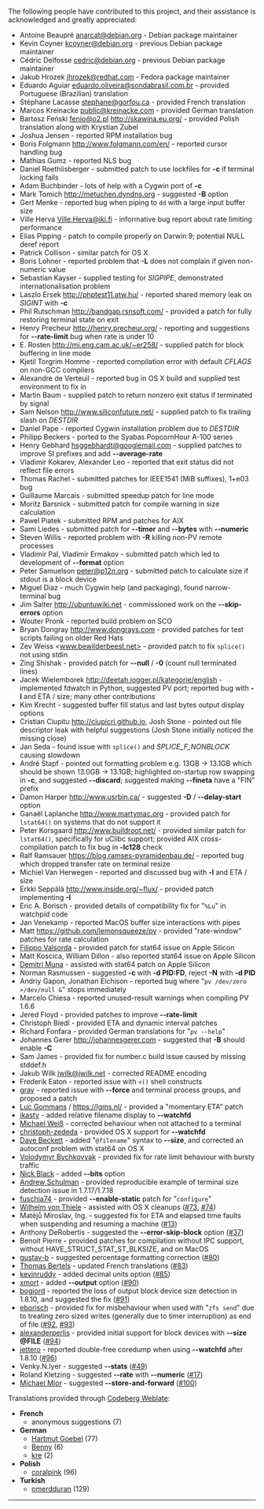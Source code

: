 The following people have contributed to this project, and their assistance
is acknowledged and greatly appreciated:

 * Antoine Beaupré <anarcat@debian.org> - Debian package maintainer
 * Kevin Coyner <kcoyner@debian.org> - previous Debian package maintainer
 * Cédric Delfosse <cedric@debian.org> - previous Debian package maintainer
 * Jakub Hrozek <jhrozek@redhat.com> - Fedora package maintainer
 * Eduardo Aguiar <eduardo.oliveira@sondabrasil.com.br> - provided Portuguese (Brazilian) translation
 * Stéphane Lacasse <stephane@gorfou.ca> - provided French translation
 * Marcos Kreinacke <public@kreinacke.com> - provided German translation
 * Bartosz Feński <fenio@o2.pl> <http://skawina.eu.org/> - provided Polish translation along with Krystian Zubel
 * Joshua Jensen - reported RPM installation bug
 * Boris Folgmann <http://www.folgmann.com/en/> - reported cursor handling bug
 * Mathias Gumz - reported NLS bug
 * Daniel Roethlisberger - submitted patch to use lockfiles for **-c** if terminal locking fails
 * Adam Buchbinder - lots of help with a Cygwin port of **-c**
 * Mark Tomich <http://metuchen.dyndns.org> - suggested **-B** option
 * Gert Menke - reported bug when piping to `dd` with a large input buffer size
 * Ville Herva <Ville.Herva@iki.fi> - informative bug report about rate limiting performance
 * Elias Pipping - patch to compile properly on Darwin 9; potential NULL deref report
 * Patrick Collison - similar patch for OS X
 * Boris Lohner - reported problem that **-L** does not complain if given non-numeric value
 * Sebastian Kayser - supplied testing for *SIGPIPE*, demonstrated internationalisation problem
 * Laszlo Ersek <http://phptest11.atw.hu/> - reported shared memory leak on *SIGINT* with **-c**
 * Phil Rutschman <http://bandgap.rsnsoft.com/> - provided a patch for fully restoring terminal state on exit
 * Henry Precheur <http://henry.precheur.org/> - reporting and suggestions for **--rate-limit** bug when rate is under 10
 * E. Rosten <http://mi.eng.cam.ac.uk/~er258/> - supplied patch for block buffering in line mode
 * Kjetil Torgrim Homme - reported compilation error with default *CFLAGS* on non-GCC compilers
 * Alexandre de Verteuil - reported bug in OS X build and supplied test environment to fix in
 * Martin Baum - supplied patch to return nonzero exit status if terminated by signal
 * Sam Nelson <http://www.siliconfuture.net/> - supplied patch to fix trailing slash on *DESTDIR*
 * Daniel Pape - reported Cygwin installation problem due to *DESTDIR*
 * Philipp Beckers - ported to the Syabas PopcornHour A-100 series
 * Henry Gebhard <hsggebhardt@googlemail.com> - supplied patches to improve SI prefixes and add **--average-rate**
 * Vladimir Kokarev, Alexander Leo - reported that exit status did not reflect file errors
 * Thomas Rachel - submitted patches for IEEE1541 (MiB suffixes), 1+e03 bug
 * Guillaume Marcais - submitted speedup patch for line mode
 * Moritz Barsnick - submitted patch for compile warning in size calculation
 * Pawel Piatek - submitted RPM and patches for AIX
 * Sami Liedes - submitted patch for **--timer** and **--bytes** with **--numeric**
 * Steven Willis - reported problem with **-R** killing non-PV remote processes
 * Vladimir Pal, Vladimir Ermakov - submitted patch which led to development of **--format** option
 * Peter Samuelson <peter@p12n.org> - submitted patch to calculate size if stdout is a block device
 * Miguel Diaz - much Cygwin help (and packaging), found narrow-terminal bug
 * Jim Salter <http://ubuntuwiki.net> - commissioned work on the **--skip-errors** option
 * Wouter Pronk - reported build problem on SCO
 * Bryan Dongray <http://www.dongrays.com> - provided patches for test scripts failing on older Red Hats
 * Zev Weiss <www.bewilderbeest.net> - provided patch to fix `splice()` not using stdin
 * Zing Shishak - provided patch for **--null** / **-0** (count null terminated lines)
 * Jacek Wielemborek <http://deetah.jogger.pl/kategorie/english> - implemented fdwatch in Python, suggested PV port; reported bug with **-l** and ETA / size; many other contributions
 * Kim Krecht - suggested buffer fill status and last bytes output display options
 * Cristian Ciupitu <http://ciupicri.github.io>, Josh Stone - pointed out file descriptor leak with helpful suggestions (Josh Stone initially noticed the missing close)
 * Jan Seda - found issue with `splice()` and *SPLICE_F_NONBLOCK* causing slowdown
 * André Stapf - pointed out formatting problem e.g. 13GB -> 13.1GB which should be shown 13.0GB -> 13.1GB; highlighted on-startup row swapping in **-c**, and suggested **--discard**; suggested making **--fineta** have a "FIN" prefix
 * Damon Harper <http://www.usrbin.ca/> - suggested **-D** / **--delay-start** option
 * Ganaël Laplanche <http://www.martymac.org> - provided patch for `lstat64()` on systems that do not support it
 * Peter Korsgaard <http://www.buildroot.net/> - provided similar patch for `lstat64()`, specifically for uClibc support; provided AIX cross-compilation patch to fix bug in **-lc128** check
 * Ralf Ramsauer <https://blog.ramses-pyramidenbau.de/> - reported bug which dropped transfer rate on terminal resize
 * Michiel Van Herwegen - reported and discussed bug with **-l** and ETA / size
 * Erkki Seppälä <http://www.inside.org/~flux/> - provided patch implementing **-I**
 * Eric A. Borisch - provided details of compatibility fix for "`%Lu`" in watchpid code
 * Jan Venekamp - reported MacOS buffer size interactions with pipes
 * Matt <https://github.com/lemonsqueeze/pv> - provided "rate-window" patches for rate calculation
 * [Filippo Valsorda](https://github.com/FiloSottile) - provided patch for stat64 issue on Apple Silicon
 * Matt Koscica, William Dillon - also reported stat64 issue on Apple Silicon
 * [Demitri Muna](https://github.com/demitri) - assisted with stat64 patch on Apple Silicon
 * Norman Rasmussen - suggested **-c** with **-d PID:FD**, reject **-N** with **-d PID**
 * Andriy Gapon, Jonathan Elchison - reported bug where "`pv /dev/zero >/dev/null &`" stops immediately
 * Marcelo Chiesa - reported unused-result warnings when compiling PV 1.6.6
 * Jered Floyd - provided patches to improve **--rate-limit**
 * Christoph Biedl - provided ETA and dynamic interval patches
 * Richard Fonfara - provided German translations for "`pv --help`"
 * Johannes Gerer <http://johannesgerer.com> - suggested that **-B** should enable **-C**
 * Sam James - provided fix for number.c build issue caused by missing stddef.h
 * Jakub Wilk <jwilk@jwilk.net> - corrected README encoding
 * Frederik Eaton - reported issue with `<()` shell constructs
 * [gray](https://github.com/gray) - reported issue with **--force** and terminal process groups, and proposed a patch
 * [Luc Gommans](https://github.com/lgommans) / https://lgms.nl/ - provided a "momentary ETA" patch
 * [ikasty](https://github.com/ikasty) - added relative filename display to **--watchfd**
 * [Michael Weiß](https://github.com/quitschbo) - corrected behaviour when not attached to a terminal
 * [christoph-zededa](https://github.com/christoph-zededa) - provided OS X support for **--watchfd**
 * [Dave Beckett](https://github.com/dajobe) - added "`@filename`" syntax to **--size**, and corrected an autoconf problem with stat64 on OS X
 * [Volodymyr Bychkovyak](https://github.com/vbychkoviak) - provided fix for rate limit behaviour with bursty traffic
 * [Nick Black](https://nick-black.com) - added **--bits** option
 * [Andrew Schulman](https://github.com/andrew-schulman) - provided reproducible example of terminal size detection issue in 1.7.17/1.7.18
 * [fuschia74](https://github.com/fuchsia74) - provided **--enable-static**  patch for "`configure`"
 * [Wilhelm von Thiele](https://github.com/TurtleWilly) - assisted with OS X cleanups ([#73](https://codeberg.org/a-j-wood/pv/issues/73), [#74](https://codeberg.org/a-j-wood/pv/issues/74))
 * Matějů Miroslav, Ing. - suggested fix for ETA and elapsed time faults when suspending and resuming a machine ([#13](https://codeberg.org/a-j-wood/pv/issues/13))
 * Anthony DeRobertis - suggested the **--error-skip-block** option ([#37](https://codeberg.org/a-j-wood/pv/issues/37))
 * Benoit Pierre - provided patches for compilation without IPC support, without HAVE_STRUCT_STAT_ST_BLKSIZE, and on MacOS
 * [gustav-b](https://codeberg.org/gustav-b) - suggested percentage formatting correction ([#80](https://codeberg.org/a-j-wood/pv/issues/80))
 * [Thomas Bertels](https://codeberg.org/tbertels) - updated French translations ([#83](https://codeberg.org/a-j-wood/pv/pulls/83))
 * [kevinruddy](https://codeberg.org/kevinruddy) - added decimal units option ([#85](https://codeberg.org/a-j-wood/pv/pulls/85))
 * [xmort](https://codeberg.org/xmort) - added **--output** option ([#90](https://codeberg.org/a-j-wood/pv/pulls/90))
 * [bogiord](https://codeberg.org/bogiord) - reported the loss of output block device size detection in 1.8.10, and suggested the fix ([#91](https://codeberg.org/a-j-wood/pv/issues/91))
 * [eborisch](https://codeberg.org/eborisch) - provided fix for misbehaviour when used with "`zfs send`" due to treating zero sized writes (generally due to timer interruption) as end of file ([#92](https://codeberg.org/a-j-wood/pv/pulls/92), [#93](https://codeberg.org/a-j-wood/pv/pulls/93))
 * [alexanderperlis](https://codeberg.org/alexanderperlis) - provided initial support for block devices with **--size @FILE** ([#94](https://codeberg.org/a-j-wood/pv/pulls/94))
 * [jettero](https://codeberg.org/jettero) - reported double-free coredump when using **--watchfd** after 1.8.10 ([#96](https://codeberg.org/a-j-wood/pv/issues/96))
 * Venky.N.Iyer - suggested **--stats** ([#49](https://codeberg.org/a-j-wood/pv/issues/49))
 * Roland Kletzing - suggested **--rate** with **--numeric** ([#17](https://codeberg.org/a-j-wood/pv/issues/17))
 * [Michael Mior](https://codeberg.org/michaelmior) - suggested **--store-and-forward** ([#100](https://codeberg.org/a-j-wood/pv/issues/100))

Translations provided through [Codeberg Weblate](https://translate.codeberg.org/projects/pv/):

 * **French**
   * anonymous suggestions (7)
 * **German**
   * [Hartmut Goebel](https://translate.codeberg.org/user/htgoebel/) (77)
   * [Benny](https://translate.codeberg.org/user/Benny/) (6)
   * [kre](https://translate.codeberg.org/user/kre/) (2)
 * **Polish**
   * [coralpink](https://translate.codeberg.org/user/coralpink/) (96)
 * **Turkish**
   * [omerdduran](https://translate.codeberg.org/user/omerdduran/) (129)

---
